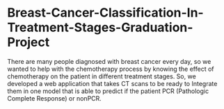 # Breast-Cancer-Classification-In-Treatment-Stages-Graduation-Project
There are many people diagnosed with breast cancer every day, so we wanted to help with the chemotherapy process by knowing the effect of chemotherapy on the patient in different treatment stages. So, we developed a web application that takes CT scans to be ready to Integrate them in one model that is able to predict if the patient PCR (Pathologic Complete Response) or nonPCR.
